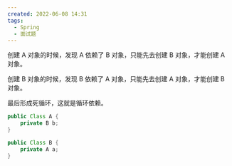 ```yaml
---
created: 2022-06-08 14:31
tags:
  - Spring
  - 面试题
---
```


创建 A 对象的时候，发现 A 依赖了 B 对象，只能先去创建 B 对象，才能创建 A 对象。

创建 B 对象的时候，发现 B 依赖了 A 对象，只能先去创建 A 对象，才能创建 B 对象。

最后形成死循环，这就是循环依赖。

```java
public Class A {
	private B b;
}

public Class B {
	private A a;
}
```